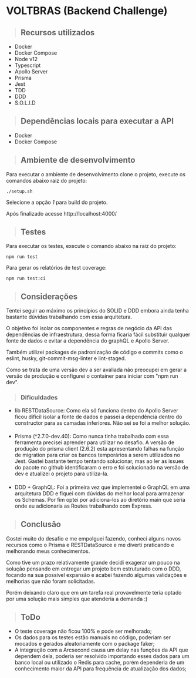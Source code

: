 # VOLTBRAS (Backend Challenge)
> ## Recursos utilizados

- Docker
- Docker Compose
- Node v12
- Typescript
- Apollo Server
- Prisma
- Jest
- TDD
- DDD
- S.O.L.I.D

> ## Dependências locais para executar a API

- Docker
- Docker Compose

> ## Ambiente de desenvolvimento

Para executar o ambiente de desenvolvimento clone o projeto, execute os comandos abaixo raiz do projeto:

```
./setup.sh
```

Selecione a opção *1* para build do projeto.

Após finalizado acesse http://localhost:4000/

> ## Testes

Para executar os testes, execute o comando abaixo na raiz do projeto:

```
npm run test
```

Para gerar os relatórios de test coverage:

```
npm run test:ci
```

> ## Considerações

Tentei seguir ao máximo os princípios do SOLID e DDD embora ainda tenha bastante dúvidas trabalhando com essa arquitetura. 

O objetivo foi isolar os componentes e regras de negócio da API das dependências de infraestrutura, dessa forma ficaria fácil substituir qualquer fonte de dados e evitar a dependência do graphQL e Apollo Server.

Também utilizei packages de padronização de código e commits como o eslint, husky, git-commit-msg-linter e lint-staged.

Como se trata de uma versão dev a ser avaliada não preocupei em gerar a versão de produção e configurei o container para iniciar com "npm run dev".

> ### Dificuldades

- lib RESTDataSource:
  Como ela só funciona dentro do Apollo Server ficou difícil isolar a fonte de dados e passei a dependência dentro do constructor para as camadas inferiores. Não sei se foi a melhor solução.
####
- Prisma (^2.7.0-dev.40):
  Como nunca tinha trabalhado com essa ferramenta precisei aprender para utilizar no desafio. A versão de produção do prisma client (2.6.2) esta apresentando falhas na função de migration para criar os bancos temporários a serem utilizados no Jest. Gastei bastante tempo tentando solucionar, mas ao ler as issues do pacote no github identificaram o erro e foi solucionado na versão de dev e atualizei o projeto para utiliza-la.
####
- DDD + GraphQL:
  Foi a primeira vez que implementei o GraphQL em uma arquitetura DDD e fiquei com dúvidas do melhor local para armazenar os Schemas. Por fim optei por adiciona-los ao diretório main que seria onde eu adicionaria as Routes trabalhando com Express.


> ## Conclusão

Gostei muito do desafio e me empolguei fazendo, conheci alguns novos recursos como o Prisma e RESTDataSource e me diverti praticando e melhorando meus conhecimentos.

Como tive um prazo relativamente grande decidi exagerar um pouco na solução pensando em entregar um projeto bem estruturado com o DDD, focando na sua possível expansão e acabei fazendo algumas validações e melhorias que não foram solicitadas.

Porém deixando claro que em um tarefa real provavelmente teria optado por uma solução mais simples que atenderia a demanda :)

> ## ToDo

- O teste coverage não ficou 100% e pode ser melhorado;
- Os dados para os testes estão manuais no código, poderiam ser mocados e gerados aleatoriamente com o package faker;
- A integração com a Arcsecond causa um delay nas funções da API que dependem dela, poderia ser resolvido importando esses dados para um banco local ou utilizado o Redis para cache, porém dependeria de um conhecimento maior da API para frequência de atualização dos dados;

